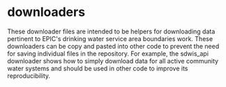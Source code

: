 # downloaders
These downloader files are intended to be helpers for downloading data pertinent to EPIC's drinking water service area boundaries work. These downloaders can be copy and pasted into other code to prevent the need for saving individual files in the repository.
For example, the sdwis_api downloader shows how to simply download data for all active community water systems and should be used in other code to improve its reproducibility.
